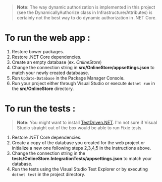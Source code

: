 > **Note:**
>The way dynamic authorization is implemented in this project (see the DynamicallyAuthorize class in Infrastructure/Attributes) is certainly not the best way to do dynamic authorization in .NET Core.

# To run the web app :

1. Restore bower packages.
2. Restore .NET Core dependencies.
3. Create an empty database (ex. *OnlineStore*) 
4. Change the connection string in **src/OnlineStore/appsettings.json** to match your newly created databaase.
5. Run `Update-Database` in the Package Manager Console.
6. Run your project either through Visual Studio or execute `dotnet run` in the **src/OnlineStore** directory.

# To run the tests :

> **Note:**
> You might want to install [TestDriven.NET](http://testdriven.net/). I'm not sure if Visual Studio straight out of the box would be able to run Fixie tests.

1. Restore .NET Core dependencies.
2. Create a copy of the database you created for the web project or initialize a new one following steps 2,3,4,5 in the instructions above.
3. Change the connection string in the **tests/OnlineStore.IntegrationTests/appsettings.json** to match your database.
4. Run the tests using the Visual Studio Test Explorer or by executing `dotnet test` in the project directory.

